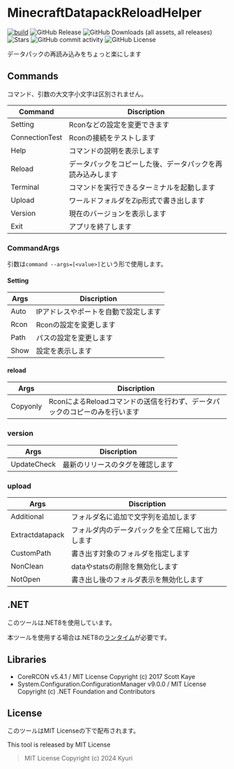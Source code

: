 # MinecraftDatapackReloadHelper
[![build](https://github.com/Kyuri-jp/MinecraftDatapackReloadHelper/actions/workflows/dotnet.yml/badge.svg)](https://github.com/Kyuri-jp/MinecraftDatapackReloadHelper/actions/workflows/dotnet.yml)
![GitHub Release](https://img.shields.io/github/v/release/Kyuri-jp/MinecraftDatapackReloadHelper)
![GitHub Downloads (all assets, all releases)](https://img.shields.io/github/downloads/Kyuri-jp/MinecraftDatapackReloadHelper/total)
![Stars](https://img.shields.io/github/stars/Kyuri-jp/MinecraftDatapackReloadHelper)
![GitHub commit activity](https://img.shields.io/github/commit-activity/m/Kyuri-jp/MinecraftDatapackReloadHelper)
![GitHub License](https://img.shields.io/github/license/Kyuri-jp/MinecraftDatapackReloadHelper)


データパックの再読み込みをちょっと楽にします
## Commands
コマンド、引数の大文字小文字は区別されません。

|Command|Discription|
|-----|----|
|Setting|Rconなどの設定を変更できます|
|ConnectionTest|Rconの接続をテストします|
|Help|コマンドの説明を表示します|
|Reload|データパックをコピーした後、データパックを再読み込みします|
|Terminal|コマンドを実行できるターミナルを起動します|
|Upload|ワールドフォルダをZip形式で書き出します|
|Version|現在のバージョンを表示します|
|Exit|アプリを終了します|

### CommandArgs
引数は`command --args=[<value>]`という形で使用します。

#### Setting
|Args|Discription|
|----|----|
|Auto|IPアドレスやポートを自動で設定します|
|Rcon|Rconの設定を変更します|
|Path|パスの設定を変更します|
|Show|設定を表示します|

#### reload
|Args|Discription|
|----|----|
|Copyonly|RconによるReloadコマンドの送信を行わず、データパックのコピーのみを行います|

### version
|Args|Discription|
|----|----|
|UpdateCheck|最新のリリースのタグを確認します|

### upload
|Args|Discription|
|----|----|
|Additional|フォルダ名に追加で文字列を追加します|
|Extractdatapack|フォルダ内のデータパックを全て圧縮して出力します|
|CustomPath|書き出す対象のフォルダを指定します|
|NonClean|dataやstatsの削除を無効化します|
|NotOpen|書き出し後のフォルダ表示を無効化します|

## .NET
このツールは.NET8を使用しています。

本ツールを使用する場合は.NET8の[ランタイム](https://dotnet.microsoft.com/ja-jp/download/dotnet/8.0)が必要です。

## Libraries
- CoreRCON v5.4.1 / MIT License Copyright (c) 2017 Scott Kaye
- System.Configuration.ConfigurationManager v9.0.0 / MIT License Copyright (c) .NET Foundation and Contributors

## License
このツールはMIT Licenseの下で配布されます。

This tool is released by MIT License
> MIT License Copyright (c) 2024 Kyuri
